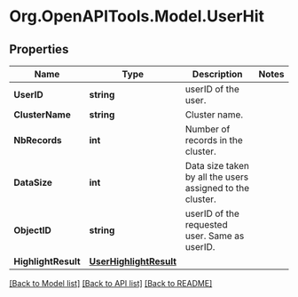 # Org.OpenAPITools.Model.UserHit

## Properties

Name | Type | Description | Notes
------------ | ------------- | ------------- | -------------
**UserID** | **string** | userID of the user. | 
**ClusterName** | **string** | Cluster name. | 
**NbRecords** | **int** | Number of records in the cluster. | 
**DataSize** | **int** | Data size taken by all the users assigned to the cluster. | 
**ObjectID** | **string** | userID of the requested user. Same as userID. | 
**HighlightResult** | [**UserHighlightResult**](UserHighlightResult.md) |  | 

[[Back to Model list]](../README.md#documentation-for-models) [[Back to API list]](../README.md#documentation-for-api-endpoints) [[Back to README]](../README.md)

